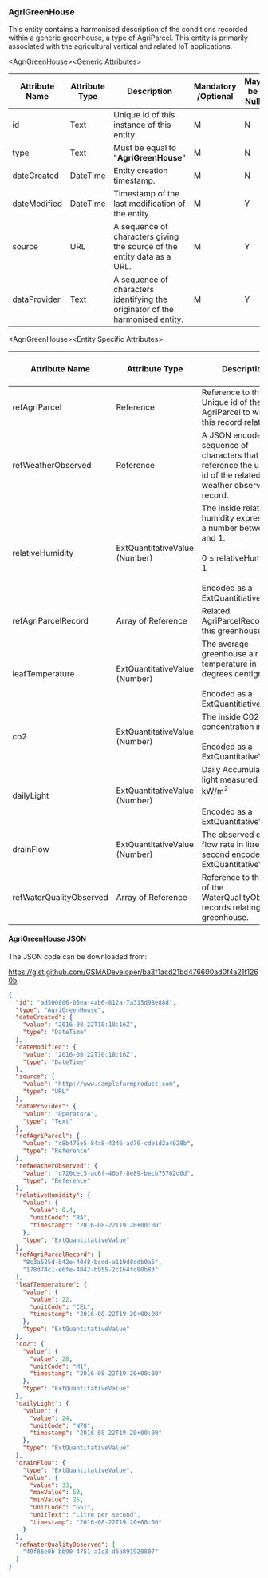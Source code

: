 ### AgriGreenHouse

This entity contains a harmonised description of the conditions recorded within a generic greenhouse, a type of AgriParcel. This entity is primarily associated with the agricultural vertical and related IoT applications.

&lt;AgriGreenHouse&gt;&lt;Generic Attributes&gt;

| Attribute Name | Attribute Type | Description                                                                   | Mandatory /Optional | May be Null |
|----------------|----------------|-------------------------------------------------------------------------------|--------------------|-------------|
| id             | Text           | Unique id of this instance of this entity.                                    | M                  | N           |
| type           | Text           | Must be equal to "**AgriGreenHouse**"                                         | M                  | N           |
| dateCreated    | DateTime       | Entity creation timestamp.                                                    | M                  | N           |
| dateModified   | DateTime       | Timestamp of the last modification of the entity.                             | M                  | Y           |
| source         | URL            | A sequence of characters giving the source of the entity data as a URL.       | M                  | Y           |
| dataProvider   | Text           | A sequence of characters identifying the originator of the harmonised entity. | M                  | Y           |

&lt;AgriGreenHouse&gt;&lt;Entity Specific Attributes&gt;

| Attribute Name          | Attribute Type                | Description                                                                                                | Mandatory /Optional | May be Null |
|-------------------------|-------------------------------|------------------------------------------------------------------------------------------------------------|--------------------|-------------|
| refAgriParcel           | Reference                     | Reference to the Unique id of the AgriParcel to which this record relates.                                 | M                  | N           |
| refWeatherObserved      | Reference                     | A JSON encoded sequence of characters that reference the unique id of the related weather observed record. | O                  | Y           |
| relativeHumidity        | ExtQuantitativeValue (Number) | The inside relative humidity expressed as a number between 0 and 1.<br/><br/>   0 ≤ relativeHumidity ≤ 1  <br/><br/>  Encoded as a ExtQuantitiativeValue                                              | O                  | Y           |
| refAgriParcelRecord     | Array of Reference            | Related AgriParcelRecords for this greenhouse.                                                             | O                  | Y           |
| leafTemperature         | ExtQuantitativeValue (Number)  | The average greenhouse air temperature in degrees centigrade.  <br/><br/>                    Encoded as a ExtQuantitiativeValue.                                                               | O                  | Y           |
| co2                     | ExtQuantitativeValue (Number)  | The inside C02 concentration in mg/L.  <br/><br/>                                                      Encoded as a ExtQuantitativeValue.                                                         | O                  | Y           |
| dailyLight              | ExtQuantitativeValue (Number) | Daily Accumulated light measured in kW/m<sup>2</sup>    <br/><br/>                                            Encoded as a ExtQuantitativeValue.                                                     | O                  | Y           |
| drainFlow               | ExtQuantitativeValue (Number) | The observed drain flow rate in litres per second encoded as a                                     ExtQuantitativeValue.                                                                             | O                  | Y           |
| refWaterQualityObserved | Array of Reference            | Reference to the id(s) of the WaterQualityObserved records relating to this greenhouse.                    | O                  | Y           |

#### AgriGreenHouse JSON

The JSON code can be downloaded from:

<https://gist.github.com/GSMADeveloper/ba3f1acd21bd476600ad0f4a21f1260b>

```json
{
  "id": "ad500806-05ea-4ab6-812a-7a315d98e88d",
  "type": "AgriGreenHouse",
  "dateCreated": {
    "value": "2016-08-22T10:18:16Z",
    "type": "DateTime"
  },
  "dateModified": {
    "value": "2016-08-22T10:18:16Z",
    "type": "DateTime"
  },
  "source": {
    "value": "http://www.samplefarmproduct.com",
    "type": "URL"
  },
  "dataProvider": {
    "value": "OperatorA",
    "type": "Text"
  },
  "refAgriParcel": {
    "value": "c8b475e5-84a8-4346-ad79-cde1d2a4028b",
    "type": "Reference"
  },
  "refWeatherObserved": {
    "value": "c720cec5-ac6f-40b7-8e89-becb75702d0d",
    "type": "Reference"
  },
  "relativeHumidity": {
    "value": {
      "value": 0.4,
      "unitCode": "RA",
      "timestamp": "2016-08-22T19:20+00:00"
    },
    "type": "ExtQuantitativeValue"
  },
  "refAgriParcelRecord": [
    "8c3a525d-b42e-4048-bcdd-a119d8ddb0a5",
    "178d74c1-e6fe-4042-b955-2c164fc90b83"
  ],
  "leafTemperature": {
    "value": {
      "value": 22,
      "unitCode": "CEL",
      "timestamp": "2016-08-22T19:20+00:00"
    },
    "type": "ExtQuantitativeValue"
  },
  "co2": {
    "value": {
      "value": 28,
      "unitCode": "M1",
      "timestamp": "2016-08-22T19:20+00:00"
    },
    "type": "ExtQuantitativeValue"
  },
  "dailyLight": {
    "value": {
      "value": 24,
      "unitCode": "N78",
      "timestamp": "2016-08-22T19:20+00:00"
    },
    "type": "ExtQuantitativeValue"
  },
  "drainFlow": {
    "type": "ExtQuantitativeValue",
    "value": {
      "value": 33,
      "maxValue": 50,
      "minValue": 25,
      "unitCode": "G51",
      "unitText": "Litre per second",
      "timestamp": "2016-08-22T19:20+00:00"
    }
  },
  "refWaterQualityObserved": [
    "49f86e0b-bb90-4751-a1c3-d5a891920807"
  ]
}
```
